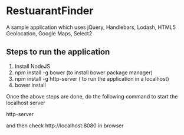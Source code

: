 # RestuarantFinder
A sample application which uses jQuery, Handlebars, Lodash, HTML5 Geolocation, Google Maps, Select2


Steps to run the application
-----------------------------

1. Install NodeJS
2. npm install -g bower (to install bower package manager)
3. npm install -g http-server ( to run the application in a localhost)
4. bower install

Once the above steps are done, do the following command to start the localhost server

http-server

and then check http://localhost:8080 in browser

